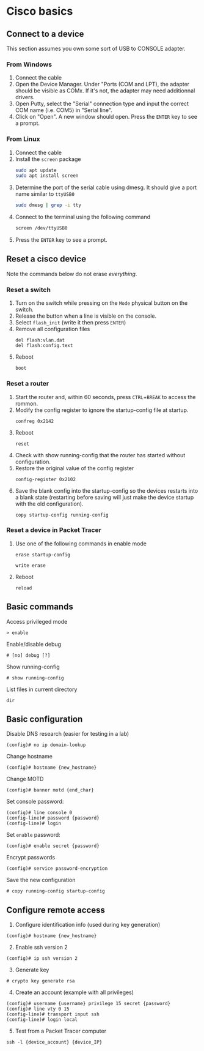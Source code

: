 # Cisco basics

## Connect to a device
This section assumes you own some sort of USB to CONSOLE adapter.

### From Windows
1. Connect the cable
2. Open the Device Manager. Under "Ports (COM and LPT), the adapter should be visible as COMx. If it's not, the adapter may need additionnal drivers.
3. Open Putty, select the "Serial" connection type and input the correct COM name (i.e. COM5) in "Serial line".
4. Click on "Open". A new window should open. Press the `ENTER` key to see a prompt.

### From Linux
1. Connect the cable
2. Install the `screen` package
   ```bash
   sudo apt update
   sudo apt install screen
   ```
3. Determine the port of the serial cable using dmesg. It should give a port name similar to `ttyUSB0`
   ```bash
   sudo dmesg | grep -i tty
   ```
4. Connect to the terminal using the following command
   ```bash
   screen /dev/ttyUSB0
   ```
5. Press the `ENTER` key to see a prompt.

## Reset a cisco device
Note the commands below do not erase *everything*.
### Reset a switch
1. Turn on the switch while pressing on the `Mode` physical button on the switch.
2. Release the button when a line is visible on the console.
3. Select `flash_init` (write it then press `ENTER`)
4. Remove all configuration files
   ```
   del flash:vlan.dat
   del flash:config.text
   ```
5. Reboot
   ```
   boot
   ```

### Reset a router
1. Start the router and, within 60 seconds, press `CTRL`+`BREAK` to access the rommon.
2. Modify the config register to ignore the startup-config file at startup.
   ```
   confreg 0x2142
   ```
3. Reboot
   ```
   reset
   ```
4. Check with show running-config that the router has started without configuration.
5. Restore the original value of the config register
   ```
   config-register 0x2102
   ```
6. Save the blank config into the startup-config so the devices restarts into a blank state (restarting before saving will just make the device startup with the old configuration).
   ```
   copy startup-config running-config
   ```
### Reset a device in Packet Tracer

1. Use one of the following commands in enable mode
   ```
   erase startup-config
   ```
   ```
   write erase
   ```
2. Reboot
   ```
   reload
   ```

## Basic commands
Access privileged mode
```
> enable
```

Enable/disable debug
```
# [no] debug [?]
```

Show running-config
```
# show running-config
```

List files in current directory
```
dir
```

## Basic configuration

Disable DNS research (easier for testing in a lab)
```
(config)# no ip domain-lookup
```

Change hostname
```
(config)# hostname {new_hostname}
```

Change MOTD
```
(config)# banner motd {end_char}
```

Set console password:
```
(config)# line console 0
(config-line)# password {password}
(config-line)# login
```

Set `enable` password:
```
(config)# enable secret {password}
```

Encrypt passwords
```
(config)# service password-encryption
```


Save the new configuration
```
# copy running-config startup-config
```

## Configure remote access

1. Configure identification info (used during key generation)
```
(config)# hostname {new_hostname}
```
2. Enable ssh version 2
```
(config)# ip ssh version 2
```
3. Generate key
```
# crypto key generate rsa
```
4. Create an account (example with all privileges)
```
(config)# username {username} privilege 15 secret {password}
(config)# line vty 0 15
(config-line)# transport input ssh
(config-line)# login local
```
5. Test from a Packet Tracer computer
```
ssh -l {device_account} {device_IP}
```

